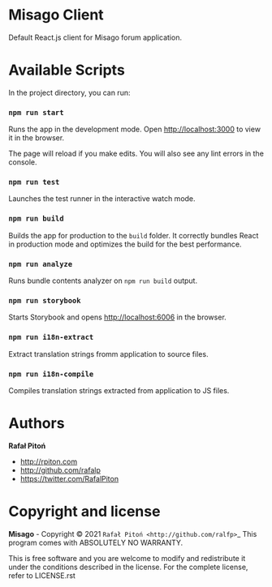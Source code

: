 Misago Client
=============

Default React.js client for Misago forum application.


Available Scripts
=================

In the project directory, you can run:


### `npm run start`

Runs the app in the development mode.
Open [http://localhost:3000](http://localhost:3000) to view it in the browser.

The page will reload if you make edits.
You will also see any lint errors in the console.


### `npm run test`

Launches the test runner in the interactive watch mode.


### `npm run build`

Builds the app for production to the `build` folder.
It correctly bundles React in production mode and optimizes the build for the best performance.


### `npm run analyze`

Runs bundle contents analyzer on `npm run build` output.


### `npm run storybook`

Starts Storybook and opens [http://localhost:6006](http://localhost:6006) in the browser.


### `npm run i18n-extract`

Extract translation strings fromm application to source files.


### `npm run i18n-compile`

Compiles translation strings extracted from application to JS files.


Authors
=======

**Rafał Pitoń**

* http://rpiton.com
* http://github.com/rafalp
* https://twitter.com/RafalPiton


Copyright and license
=====================

**Misago** - Copyright © 2021 `Rafał Pitoń <http://github.com/ralfp>`_
This program comes with ABSOLUTELY NO WARRANTY.

This is free software and you are welcome to modify and redistribute it under the conditions described in the license.
For the complete license, refer to LICENSE.rst
